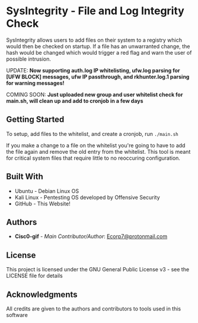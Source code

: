 # SysIntegrity - File and Log Integrity Check

SysIntegrity allows users to add files on their system to a registry which would then be checked on startup. If a file has an unwarranted change, the hash would be changed which would trigger a red flag and warn the user of possible intrusion.

UPDATE: **Now supporting auth.log IP whitelisting, ufw.log parsing for [UFW BLOCK] messages, ufw IP passthrough, and rkhunter.log.1 parsing for warning messages!**

COMING SOON: **Just uploaded new group and user whitelist check for main.sh, will clean up and add to cronjob in a few days**

## Getting Started

To setup, add files to the whitelist, and create a cronjob, run ``` ./main.sh ``` 

If you make a change to a file on the whitelist you're going to have to add the file again and remove the old entry from the whitelist. This tool is meant for critical system files that require little to no reoccuring configuration.

## Built With

* Ubuntu - Debian Linux OS
* Kali Linux - Pentesting OS developed by Offensive Security
* GitHub - This Website!

## Authors

* **Cisc0-gif** - *Main Contributor/Author*: Ecorp7@protonmail.com

## License

This project is licensed under the GNU General Public License v3 - see the LICENSE file for details


## Acknowledgments

All credits are given to the authors and contributors to tools used in this software
